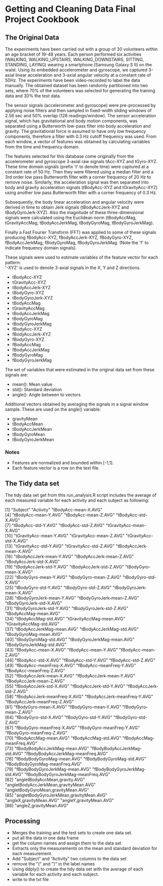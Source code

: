 # Getting and Cleaning Data Final Project Cookbook

## The Original Data

The experiments have been carried out with a group of 30 volunteers within an age bracket of 19-48 years. Each person performed six activities (WALKING, WALKING_UPSTAIRS, WALKING_DOWNSTAIRS, SITTING, STANDING, LAYING) wearing a smartphone (Samsung Galaxy S II) on the waist. Using its embedded accelerometer and gyroscope, we captured 3-axial linear acceleration and 3-axial angular velocity at a constant rate of 50Hz. The experiments have been video-recorded to label the data manually. The obtained dataset has been randomly partitioned into two sets, where 70% of the volunteers was selected for generating the training data and 30% the test data. 

The sensor signals (accelerometer and gyroscope) were pre-processed by applying noise filters and then sampled in fixed-width sliding windows of 2.56 sec and 50% overlap (128 readings/window). The sensor acceleration signal, which has gravitational and body motion components, was separated using a Butterworth low-pass filter into body acceleration and gravity. The gravitational force is assumed to have only low frequency components, therefore a filter with 0.3 Hz cutoff frequency was used. From each window, a vector of features was obtained by calculating variables from the time and frequency domain. 

The features selected for this database come originally from the accelerometer and gyroscope 3-axial raw signals tAcc-XYZ and tGyro-XYZ. These time domain signals (prefix 't' to denote time) were captured at a constant rate of 50 Hz. Then they were filtered using a median filter and a 3rd order low pass Butterworth filter with a corner frequency of 20 Hz to remove noise. Similarly, the acceleration signal was then separated into body and gravity acceleration signals (tBodyAcc-XYZ and tGravityAcc-XYZ) using another low pass Butterworth filter with a corner frequency of 0.3 Hz. 

Subsequently, the body linear acceleration and angular velocity were derived in time to obtain Jerk signals (tBodyAccJerk-XYZ and tBodyGyroJerk-XYZ). Also the magnitude of these three-dimensional signals were calculated using the Euclidean norm (tBodyAccMag, tGravityAccMag, tBodyAccJerkMag, tBodyGyroMag, tBodyGyroJerkMag). 

Finally a Fast Fourier Transform (FFT) was applied to some of these signals producing fBodyAcc-XYZ, fBodyAccJerk-XYZ, fBodyGyro-XYZ, fBodyAccJerkMag, fBodyGyroMag, fBodyGyroJerkMag. (Note the 'f' to indicate frequency domain signals). 

These signals were used to estimate variables of the feature vector for each pattern:  
'-XYZ' is used to denote 3-axial signals in the X, Y and Z directions.

- tBodyAcc-XYZ
- tGravityAcc-XYZ
- tBodyAccJerk-XYZ
- tBodyGyro-XYZ
- tBodyGyroJerk-XYZ
- tBodyAccMag
- tGravityAccMag
- tBodyAccJerkMag
- tBodyGyroMag
- tBodyGyroJerkMag
- fBodyAcc-XYZ
- fBodyAccJerk-XYZ
- fBodyGyro-XYZ
- fBodyAccMag
- fBodyAccJerkMag
- fBodyGyroMag
- fBodyGyroJerkMag

The set of variables that were estimated in the original data set from these signals are: 

- mean(): Mean value
- std(): Standard deviation
- angle(): Angle between to vectors.

Additional vectors obtained by averaging the signals in a signal window sample. These are used on the angle() variable:

- gravityMean
- tBodyAccMean
- tBodyAccJerkMean
- tBodyGyroMean
- tBodyGyroJerkMean

### Notes

- Features are normalized and bounded within [-1,1].
- Each feature vector is a row on the text file.

## The Tidy data set

The tidy data set get from this run_analysis.R script includes the average of each measured variable for each activity and each subject as following:


 [1] "Subject"                                "Activity"                               "tBodyAcc-mean-X.AVG"                   
 [4] "tBodyAcc-mean-Y.AVG"                    "tBodyAcc-mean-Z.AVG"                    "tBodyAcc-std-X.AVG"                    
 [7] "tBodyAcc-std-Y.AVG"                     "tBodyAcc-std-Z.AVG"                     "tGravityAcc-mean-X.AVG"                
[10] "tGravityAcc-mean-Y.AVG"                 "tGravityAcc-mean-Z.AVG"                 "tGravityAcc-std-X.AVG"                 
[13] "tGravityAcc-std-Y.AVG"                  "tGravityAcc-std-Z.AVG"                  "tBodyAccJerk-mean-X.AVG"               
[16] "tBodyAccJerk-mean-Y.AVG"                "tBodyAccJerk-mean-Z.AVG"                "tBodyAccJerk-std-X.AVG"                
[19] "tBodyAccJerk-std-Y.AVG"                 "tBodyAccJerk-std-Z.AVG"                 "tBodyGyro-mean-X.AVG"                  
[22] "tBodyGyro-mean-Y.AVG"                   "tBodyGyro-mean-Z.AVG"                   "tBodyGyro-std-X.AVG"                   
[25] "tBodyGyro-std-Y.AVG"                    "tBodyGyro-std-Z.AVG"                    "tBodyGyroJerk-mean-X.AVG"              
[28] "tBodyGyroJerk-mean-Y.AVG"               "tBodyGyroJerk-mean-Z.AVG"               "tBodyGyroJerk-std-X.AVG"               
[31] "tBodyGyroJerk-std-Y.AVG"                "tBodyGyroJerk-std-Z.AVG"                "tBodyAccMag-mean.AVG"                  
[34] "tBodyAccMag-std.AVG"                    "tGravityAccMag-mean.AVG"                "tGravityAccMag-std.AVG"                
[37] "tBodyAccJerkMag-mean.AVG"               "tBodyAccJerkMag-std.AVG"                "tBodyGyroMag-mean.AVG"                 
[40] "tBodyGyroMag-std.AVG"                   "tBodyGyroJerkMag-mean.AVG"              "tBodyGyroJerkMag-std.AVG"              
[43] "fBodyAcc-mean-X.AVG"                    "fBodyAcc-mean-Y.AVG"                    "fBodyAcc-mean-Z.AVG"                   
[46] "fBodyAcc-std-X.AVG"                     "fBodyAcc-std-Y.AVG"                     "fBodyAcc-std-Z.AVG"                    
[49] "fBodyAcc-meanFreq-X.AVG"                "fBodyAcc-meanFreq-Y.AVG"                "fBodyAcc-meanFreq-Z.AVG"               
[52] "fBodyAccJerk-mean-X.AVG"                "fBodyAccJerk-mean-Y.AVG"                "fBodyAccJerk-mean-Z.AVG"               
[55] "fBodyAccJerk-std-X.AVG"                 "fBodyAccJerk-std-Y.AVG"                 "fBodyAccJerk-std-Z.AVG"                
[58] "fBodyAccJerk-meanFreq-X.AVG"            "fBodyAccJerk-meanFreq-Y.AVG"            "fBodyAccJerk-meanFreq-Z.AVG"           
[61] "fBodyGyro-mean-X.AVG"                   "fBodyGyro-mean-Y.AVG"                   "fBodyGyro-mean-Z.AVG"                  
[64] "fBodyGyro-std-X.AVG"                    "fBodyGyro-std-Y.AVG"                    "fBodyGyro-std-Z.AVG"                   
[67] "fBodyGyro-meanFreq-X.AVG"               "fBodyGyro-meanFreq-Y.AVG"               "fBodyGyro-meanFreq-Z.AVG"              
[70] "fBodyAccMag-mean.AVG"                   "fBodyAccMag-std.AVG"                    "fBodyAccMag-meanFreq.AVG"              
[73] "fBodyBodyAccJerkMag-mean.AVG"           "fBodyBodyAccJerkMag-std.AVG"            "fBodyBodyAccJerkMag-meanFreq.AVG"      
[76] "fBodyBodyGyroMag-mean.AVG"              "fBodyBodyGyroMag-std.AVG"               "fBodyBodyGyroMag-meanFreq.AVG"         
[79] "fBodyBodyGyroJerkMag-mean.AVG"          "fBodyBodyGyroJerkMag-std.AVG"           "fBodyBodyGyroJerkMag-meanFreq.AVG"     
[82] "angletBodyAccMean,gravity.AVG"          "angletBodyAccJerkMean,gravityMean.AVG"  "angletBodyGyroMean,gravityMean.AVG"    
[85] "angletBodyGyroJerkMean,gravityMean.AVG" "angleX,gravityMean.AVG"                 "angleY,gravityMean.AVG"                
[88] "angleZ,gravityMean.AVG"

## Processing

* Merges the training and the test sets to create one data set.
* put all the data in one data frame
* get the column names and assign them to the data set
* Extracts only the measurements on the mean and standard deviation for each measurement. 
* Add "Subject" and "Activity" two columns to the data set
* remove the "(" and ")" in the label names
* Using ddply() to create the tidy data set with the average of each variable for each activity and each subject.
* write to the txt file
